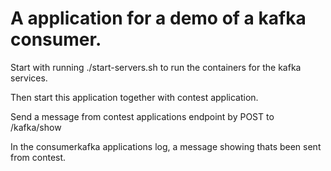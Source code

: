 # A application for a demo of a kafka consumer. 
Start with running ./start-servers.sh to run the containers for the kafka services.

Then start this application together with contest application.

Send a message from contest applications endpoint by POST to /kafka/show

In the consumerkafka applications log, a message showing thats been sent from contest.
